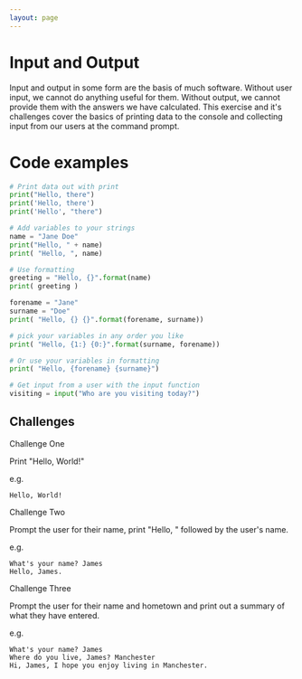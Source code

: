 ```yaml
---
layout: page
---
```


# Input and Output

<p>

Input and output in some form are the basis of much software. Without user input, we cannot do anything useful for them. Without output, we cannot provide them with the answers we have calculated. This exercise and it's challenges cover the basics of printing data to the console and collecting input from our users at the command prompt.

</p>

# Code examples

```python
# Print data out with print
print("Hello, there")
print('Hello, there')
print('Hello', "there")

# Add variables to your strings
name = "Jane Doe"
print("Hello, " + name)
print( "Hello, ", name)

# Use formatting
greeting = "Hello, {}".format(name)
print( greeting )

forename = "Jane"
surname = "Doe"
print( "Hello, {} {}".format(forename, surname))

# pick your variables in any order you like
print( "Hello, {1:} {0:}".format(surname, forename))

# Or use your variables in formatting
print( "Hello, {forename} {surname}")

# Get input from a user with the input function
visiting = input("Who are you visiting today?")
```

## Challenges

<div class="card-panel flow-text" markdown="1">
<p class="card-title">Challenge One</p>

Print "Hello, World!"

e.g.

```
Hello, World!
```

</div>

<div class="card-panel flow-text" markdown="1">
<p class="card-title">Challenge Two</p>

Prompt the user for their name, print "Hello, " followed by the user's name.

e.g.

```
What's your name? James
Hello, James.
```

</div>


<div class="card-panel flow-text" markdown="1">
<p class="card-title">Challenge Three</p>

Prompt the user for their name and hometown and print out a summary of what they have entered.

e.g.

```
What's your name? James
Where do you live, James? Manchester
Hi, James, I hope you enjoy living in Manchester.
```

</div>
